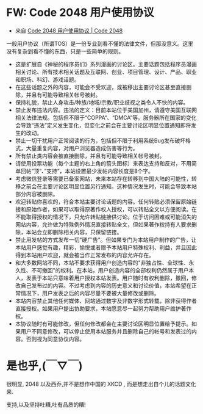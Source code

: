 # FW: Code 2048 用户使用协议

- 来自 [Code 2048 用户使用协议 | Code 2048](https://code2048.com/topic/3/code-2048-%E7%94%A8%E6%88%B7%E4%BD%BF%E7%94%A8%E5%8D%8F%E8%AE%AE?from=timeline&isappinstalled=0)

一般用户协议（所谓TOS）是一份专业到看不懂的法律文件，但那没意义。这里没有复杂到看不懂的东西，只是一些简单的规则。

- 这是扩展自《神秘的程序员们》系列漫画的讨论区。主要话题包括程序员漫画相关讨论、所有技术相关话题及互联网、创业、项目管理、设计、产品、职业和职场、科幻、游戏话题。
- 在这些话题之外的内容，可能会不受欢迎，或被移出主要讨论区甚至直接删除，并且有可能导致相关帐号被封。
- 保持礼貌，禁止人身攻击/种族/地域/宗教/职业歧视之类令人不快的内容。
- 禁止发布违法内容。违法的定义：目前本站位于美国加州，请遵守美国互联网相关法律法规。包括但不限于“COPPA“、“DMCA”等。服务器所在国家的变化会导致“违法”定义发生变化，但变化之前会在主要讨论区明显位置通知即将发生的改动。
- 禁止一切干扰用户正常阅读的行为，包括但不限于利用系统Bug发布破坏格式，大量重复内容，对用户浏览器造成伤害等行为。
- 所有禁止类内容会被直接删除，并且有可能导致相关帐号被封。
- 请使用投票功能（每个主题的右上角的箭头图标）来表达支持和反对，不用简单回帖”顶“、”支持”，本站设置最少发帖内容长度是8个字。
- 考虑微信登录等需要已备案网站，未来本站存在转移到中国大陆的可能性，转移之前会在主要讨论区明显位置另行通知。这种情况发生时，可能会导致本站部分内容被删除。
- 欢迎转贴你喜欢的，符合本站主要讨论话题的内容。任何转贴必须保留原始链接和原始作者，如果可以取得原著作权人授权，可以转贴全文以方便阅读。在不能取得授权的情况下，只允许转贴链接供讨论。位于访问困难或可能消失的网站内容，允许做为特殊例外情况直接转贴全文，但如果著作权持有人要求删除，本站会立即删除相关内容，只保留链接。
- 禁止用发帖的方式发布一切"硬广告"。但如果专门为本站用户制作的广告，让本站用户感觉有趣，精彩，愉悦或者赠予本站用户特殊权利、利益，并且因此得到本站用户欢迎，就会被当作正常发布的内容允许存在。
- 和大多数网站不同，本站不要求获得用户创造内容的"非独占性、全球性、永久性、不可撤回"的权利。在本站，用户创造内容的全部权利仍然属于用户本人，发表于本站只意味着用户授权本站发表。用户随时有权利删除，撤回，修改自己发布过的内容。不过考虑到内容的历史意义和讨论价值，本站希望在正常情况下，用户发表之后的内容尽量不要被大量修改或删除。
- 本站内容禁止其他任何媒体、网站通过数字及非数字形式转载，除非获得作者直接授权。如果用户提出协助要求，本站愿意尽一起努力帮助用户维护著作权。
- 本协议随时有可能修改，但任何修改都会在主要讨论区明显位置给予提示。如果用户不同意修改，可以停止使用本站服务并且删除自己的帐号和发表过的内容。否则视为同意协议内容。


# 是也乎,(￣▽￣)
很明显, 2048 以及西乔,并不是想作中国的 XKCD ,
而是想走出自个儿的话题文化来.

支持,以及坚持吐糟,吐有品质的糟!

